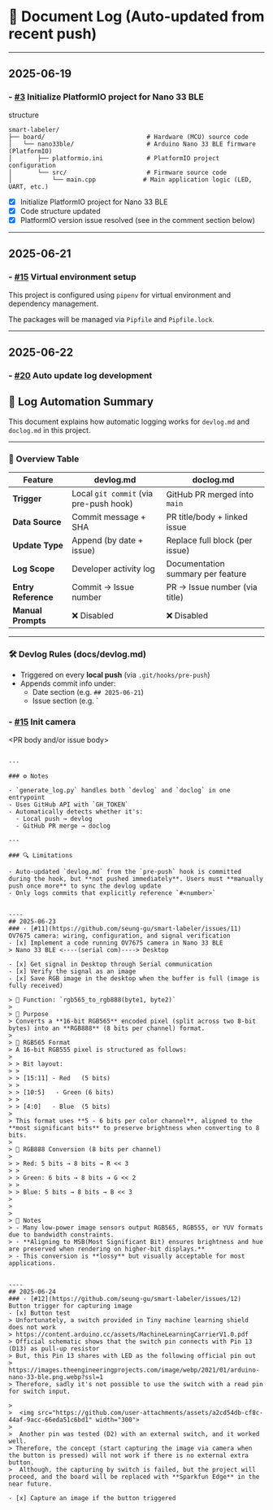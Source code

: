 # 📘 Document Log (Auto-updated from recent push)

----
## 2025-06-19
### - [#3](https://github.com/seung-gu/smart-labeler/issues/3) Initialize PlatformIO project for Nano 33 BLE
structure


```
smart-labeler/
├── board/                            # Hardware (MCU) source code
│   └── nano33ble/                    # Arduino Nano 33 BLE firmware (PlatformIO)
│       ├── platformio.ini            # PlatformIO project configuration
│       └── src/                      # Firmware source code
│           └── main.cpp             # Main application logic (LED, UART, etc.)

```

- [x] Initialize PlatformIO project for Nano 33 BLE
- [x] Code structure updated
- [x] PlatformIO version issue resolved (see in the comment section below)

----
## 2025-06-21

### - [#15](https://github.com/seung-gu/smart-labeler/issues/15) Virtual environment setup
This project is configured using `pipenv` for virtual environment and dependency management.

The packages will be managed via `Pipfile` and `Pipfile.lock`.


----
## 2025-06-22
### - [#20](https://github.com/seung-gu/smart-labeler/issues/20) Auto update log development
## 📝 Log Automation Summary

This document explains how automatic logging works for `devlog.md` and `doclog.md` in this project.

---

### 📘 Overview Table

| Feature             | devlog.md                                  | doclog.md                                  |
|---------------------|---------------------------------------------|---------------------------------------------|
| **Trigger**         | Local `git commit` (via pre-push hook)     | GitHub PR merged into `main`               |
| **Data Source**     | Commit message + SHA                        | PR title/body + linked issue               |
| **Update Type**     | Append (by date + issue)                    | Replace full block (per issue)             |
| **Log Scope**       | Developer activity log                      | Documentation summary per feature          |
| **Entry Reference** | Commit → Issue number                       | PR → Issue number (via title)              |
| **Manual Prompts**  | ❌ Disabled                                  | ❌ Disabled                                 |

---

### 🛠 Devlog Rules (docs/devlog.md)

- Triggered on every **local push** (via `.git/hooks/pre-push`)
- Appends commit info under:
  - Date section (e.g. `## 2025-06-21`)
  - Issue section (e.g. `

### - [#15](https://github.com/.../issues/15) Init camera
<PR body and/or issue body>
```

---

### ⚙️ Notes

- `generate_log.py` handles both `devlog` and `doclog` in one entrypoint
- Uses GitHub API with `GH_TOKEN`
- Automatically detects whether it's:
  - Local push → devlog
  - GitHub PR merge → doclog

---

### 🔍 Limitations

- Auto-updated `devlog.md` from the `pre-push` hook is committed during the hook, but **not pushed immediately**. Users must **manually push once more** to sync the devlog update
- Only logs commits that explicitly reference `#<number>`


----
## 2025-06-23
### - [#11](https://github.com/seung-gu/smart-labeler/issues/11) OV7675 camera: wiring, configuration, and signal verification
- [x] Implement a code running OV7675 camera in Nano 33 BLE 
> Nano 33 BLE <----(serial com)----> Desktop 

- [x] Get signal in Desktop through Serial communication
- [x] Verify the signal as an image
- [x] Save RGB image in the desktop when the buffer is full (image is fully received)

> 🧩 Function: `rgb565_to_rgb888(byte1, byte2)`
> 
> 🔧 Purpose
> Converts a **16-bit RGB565** encoded pixel (split across two 8-bit bytes) into an **RGB888** (8 bits per channel) format.
> 
> 🧪 RGB565 Format
> A 16-bit RGB555 pixel is structured as follows:
> 
> > Bit layout:
> > 
> > [15:11] - Red   (5 bits)
> > 
> > [10:5]   - Green (6 bits)
> > 
> > [4:0]   - Blue  (5 bits)
> 
> This format uses **5 - 6 bits per color channel**, aligned to the **most significant bits** to preserve brightness when converting to 8 bits.
>
> 🎯 RGB888 Conversion (8 bits per channel)
> 
> > Red: 5 bits → 8 bits → R << 3
> > 
> > Green: 6 bits → 8 bits → G << 2
> > 
> > Blue: 5 bits → 8 bits → B << 3
> 
> 
> 
> 📎 Notes
> - Many low-power image sensors output RGB565, RGB555, or YUV formats due to bandwidth constraints.
> - **Aligning to MSB(Most Significant Bit) ensures brightness and hue are preserved when rendering on higher-bit displays.**
> - This conversion is **lossy** but visually acceptable for most applications.


----
## 2025-06-24
### - [#12](https://github.com/seung-gu/smart-labeler/issues/12) Button trigger for capturing image
- [x] Button test
> Unfortunately, a switch provided in Tiny machine learning shield does not work  
> https://content.arduino.cc/assets/MachineLearningCarrierV1.0.pdf  
> Official schematic shows that the switch pin connects with Pin 13 (D13) as pull-up resistor  
> But, this Pin 13 shares with LED as the following official pin out  
> https://images.theengineeringprojects.com/image/webp/2021/01/arduino-nano-33-ble.png.webp?ssl=1  
> Therefore, sadly it's not possible to use the switch with a read pin for switch input.  

>  
>  <img src="https://github.com/user-attachments/assets/a2cd54db-cf8c-44af-9acc-66eda51c6bd1" width="300">   
>
>  Another pin was tested (D2) with an external switch, and it worked well.  
> Therefore, the concept (start capturing the image via camera when the button is pressed) will not work if there is no external extra button.  
>  Although, the capturing by switch is failed, but the project will proceed, and the board will be replaced with **Sparkfun Edge** in the near future.  

- [x] Capture an image if the button triggered

